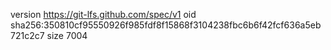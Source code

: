 version https://git-lfs.github.com/spec/v1
oid sha256:350810cf95550926f985fdf8f15868f3104238fbc6b6f42fcf636a5eb721c2c7
size 7004
